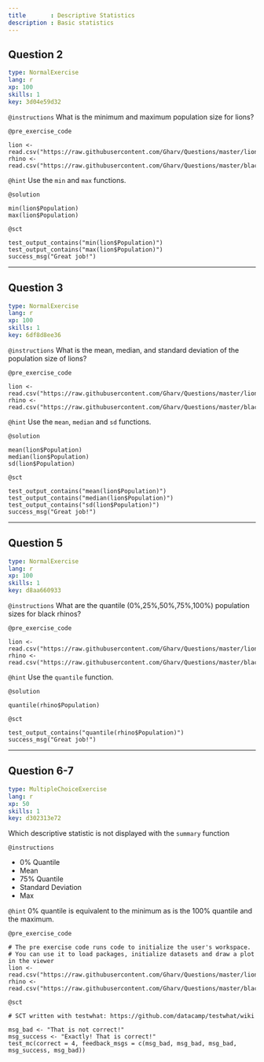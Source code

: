 ```yaml
---
title       : Descriptive Statistics
description : Basic statistics
---
```

## Question 2
```yaml
type: NormalExercise
lang: r
xp: 100
skills: 1
key: 3d04e59d32
```

`@instructions`
What is the minimum and maximum population size for lions?

`@pre_exercise_code`
```{r}
lion <- read.csv("https://raw.githubusercontent.com/Gharv/Questions/master/lionCrater.csv")
rhino <- read.csv("https://raw.githubusercontent.com/Gharv/Questions/master/blackRhinoCrater.csv")
```

`@hint`
Use the `min` and `max` functions.

`@solution`
```{r}
min(lion$Population)
max(lion$Population)
```

`@sct`
```{r}
test_output_contains("min(lion$Population)")
test_output_contains("max(lion$Population)")
success_msg("Great job!")
```
---
## Question 3
```yaml
type: NormalExercise
lang: r
xp: 100
skills: 1
key: 6df8d8ee36
```

`@instructions`
What is the mean, median, and standard deviation of the population size of lions?

`@pre_exercise_code`
```{r}
lion <- read.csv("https://raw.githubusercontent.com/Gharv/Questions/master/lionCrater.csv")
rhino <- read.csv("https://raw.githubusercontent.com/Gharv/Questions/master/blackRhinoCrater.csv")
```

`@hint`
Use the `mean`, `median` and `sd` functions.

`@solution`
```{r}
mean(lion$Population)
median(lion$Population)
sd(lion$Population)
```

`@sct`
```{r}
test_output_contains("mean(lion$Population)")
test_output_contains("median(lion$Population)")
test_output_contains("sd(lion$Population)")
success_msg("Great job!")
```

---
## Question 5
```yaml
type: NormalExercise
lang: r
xp: 100
skills: 1
key: d8aa660933
```

`@instructions`
What are the quantile (0%,25%,50%,75%,100%) population sizes for black rhinos?

`@pre_exercise_code`
```{r}
lion <- read.csv("https://raw.githubusercontent.com/Gharv/Questions/master/lionCrater.csv")
rhino <- read.csv("https://raw.githubusercontent.com/Gharv/Questions/master/blackRhinoCrater.csv")
```

`@hint`
Use the `quantile` function.

`@solution`
```{r}
quantile(rhino$Population)
```

`@sct`
```{r}
test_output_contains("quantile(rhino$Population)")
success_msg("Great job!")
```
---
## Question 6-7

```yaml
type: MultipleChoiceExercise
lang: r
xp: 50
skills: 1
key: d302313e72
```

Which descriptive statistic is not displayed with the `summary` function

`@instructions`
- 0% Quantile
- Mean
- 75% Quantile
- Standard Deviation
- Max

`@hint`
0% quantile is equivalent to the minimum as is the 100% quantile and the maximum.

`@pre_exercise_code`
```{r}
# The pre exercise code runs code to initialize the user's workspace.
# You can use it to load packages, initialize datasets and draw a plot in the viewer
lion <- read.csv("https://raw.githubusercontent.com/Gharv/Questions/master/lionCrater.csv")
rhino <- read.csv("https://raw.githubusercontent.com/Gharv/Questions/master/blackRhinoCrater.csv")
```

`@sct`
```{r}
# SCT written with testwhat: https://github.com/datacamp/testwhat/wiki

msg_bad <- "That is not correct!"
msg_success <- "Exactly! That is correct!"
test_mc(correct = 4, feedback_msgs = c(msg_bad, msg_bad, msg_bad, msg_success, msg_bad))
```